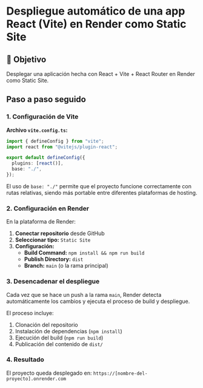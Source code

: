 # Despliegue automático de una app React (Vite) en Render como Static Site

## 🎯 Objetivo

Desplegar una aplicación hecha con React + Vite + React Router en Render como Static Site.

## Paso a paso seguido

### 1. Configuración de Vite

**Archivo `vite.config.ts`:**

```ts
import { defineConfig } from "vite";
import react from "@vitejs/plugin-react";

export default defineConfig({
  plugins: [react()],
  base: "./",
});
```

El uso de `base: "./"` permite que el proyecto funcione correctamente con rutas relativas, siendo más portable entre diferentes plataformas de hosting.

### 2. Configuración en Render

En la plataforma de Render:

1. **Conectar repositorio** desde GitHub
2. **Seleccionar tipo:** `Static Site`
3. **Configuración:**
   - **Build Command:** `npm install && npm run build`
   - **Publish Directory:** `dist`
   - **Branch:** `main` (o la rama principal)

### 3. Desencadenar el despliegue

Cada vez que se hace un push a la rama `main`, Render detecta automáticamente los cambios y ejecuta el proceso de build y despliegue.

El proceso incluye:

1. Clonación del repositorio
2. Instalación de dependencias (`npm install`)
3. Ejecución del build (`npm run build`)
4. Publicación del contenido de `dist/`

### 4. Resultado

El proyecto queda desplegado en: `https://[nombre-del-proyecto].onrender.com`
